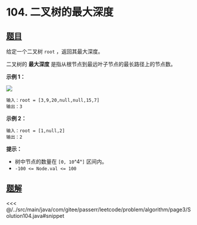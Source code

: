 # 104. 二叉树的最大深度

## [题目](https://leetcode.cn/problems/maximum-depth-of-binary-tree/)
给定一个二叉树 `root` ，返回其最大深度。

二叉树的 **最大深度** 是指从根节点到最远叶子节点的最长路径上的节点数。

**示例 1：**

![](https://assets.leetcode.com/uploads/2020/11/26/tmp-tree.jpg)

```
输入：root = [3,9,20,null,null,15,7]
输出：3
```

**示例 2：**

```
输入：root = [1,null,2]
输出：2
```

**提示：**

* 树中节点的数量在 `[0, 10`^4^`]` 区间内。
* `-100 <= Node.val <= 100`


## [题解](https://github.com/PasseRR/JavaLeetCode/blob/master/src/main/java/com/gitee/passerr/leetcode/problem/algorithm/page3/Solution104.java)

<<< @/../src/main/java/com/gitee/passerr/leetcode/problem/algorithm/page3/Solution104.java#snippet
